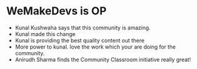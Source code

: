 # WeMakeDevs is OP

- Kunal Kushwaha says that this community is amazing.
- Kunal made this change
- Kunal is providing the best quality content out there
- More power to kunal. love the work which your are doing for the community.
- Anirudh Sharma finds the Community Classroom initiative really great!
